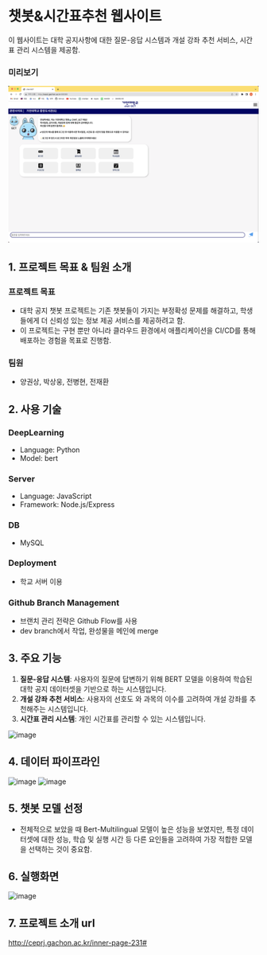 # 챗봇&시간표추천 웹사이트

이 웹사이트는 대학 공지사항에 대한 질문-응답 시스템과 개설 강좌 추천 서비스, 시간표 관리 시스템을 제공함.

### 미리보기
![Main Screen](public/images/main_screen.png)

## 1. 프로젝트 목표 & 팀원 소개

### 프로젝트 목표


- 대학 공지 챗봇 프로젝트는 기존 챗봇들이 가지는 부정확성 문제를 해결하고, 학생들에게 더 신뢰성 있는 정보 제공 서비스를 제공하려고 함.
- 이 프로젝트는 구현 뿐만 아니라 클라우드 환경에서 애플리케이션을 CI/CD를 통해 배포하는 경험을 목표로 진행함.

### 팀원

- 양권상, 박상웅, 전병현, 전재환

## 2. 사용 기술

### DeepLearning

- Language: Python
- Model: bert

### Server

- Language: JavaScript
- Framework: Node.js/Express

### DB

- MySQL

### Deployment

- 학교 서버 이용

### Github Branch Management

- 브랜치 관리 전략은 Github Flow를 사용
- dev branch에서 작업, 완성물을 메인에 merge

## 3. 주요 기능

1. **질문-응답 시스템**: 사용자의 질문에 답변하기 위해 BERT 모델을 이용하여 학습된 대학 공지 데이터셋을 기반으로 하는 시스템입니다.
2. **개설 강좌 추천 서비스**: 사용자의 선호도 와 과목의 이수를 고려하여 개설 강좌를 추천해주는 시스템입니다.
3. **시간표 관리 시스템**: 개인 시간표를 관리할 수 있는 시스템입니다.

<img width="347" alt="image" src="https://github.com/xxng1/xxng1.github.io/assets/114065532/1011ab40-1e2b-433b-a345-0fd3b975d9c5">

## 4. 데이터 파이프라인
<img width="611" alt="image" src="https://github.com/xxng1/xxng1.github.io/assets/114065532/09d1f1a9-c75d-45c2-b151-7f93efafa2e1">

<img width="625" alt="image" src="https://github.com/xxng1/xxng1.github.io/assets/114065532/3ce81654-32bd-416a-a0b7-89c6e47d8d46">

## 5. 챗봇 모델 선정
  - 전체적으로 보았을 때 Bert-Multilingual 모델이 높은 성능을 보였지만, 특정 데이터셋에 대한 성능, 학습 및 실행 시간 등 다른 요인들을 고려하여 가장 적합한 모델을 선택하는 것이 중요함.

## 6. 실행화면

![image](https://github.com/xxng1/xxng1/assets/114065532/a841b8b7-68b0-4a0b-948f-c612deeaa162)

## 7. 프로젝트 소개 url
http://ceprj.gachon.ac.kr/inner-page-231#
